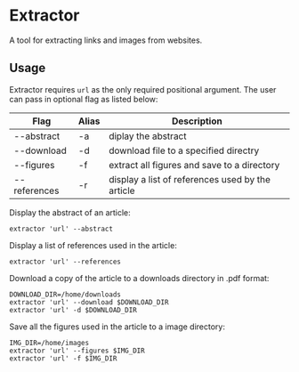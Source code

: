 # Extractor

A tool for extracting links and images from websites.

## Usage

Extractor requires `url` as the only required positional argument. The user
can pass in optional flag as listed below:

| Flag         | Alias | Description                                         |
| ------------ | ----- | --------------------------------------------------- |
| --abstract   | -a    | diplay the abstract                                 |
| --download   | -d    | download file to a specified directry               |
| --figures    | -f    | extract all figures and save to a directory         |
| --references | -r    | display a list of references used by the article    |

Display the abstract of an article:
```
extractor 'url' --abstract 
```

Display a list of references used in the article:
```
extractor 'url' --references
```

Download a copy of the article to a downloads directory in .pdf format:
```
DOWNLOAD_DIR=/home/downloads
extractor 'url' --download $DOWNLOAD_DIR
extractor 'url' -d $DOWNLOAD_DIR
```

Save all the figures used in the article to a image directory:
```
IMG_DIR=/home/images
extractor 'url' --figures $IMG_DIR
extractor 'url' -f $IMG_DIR
```
